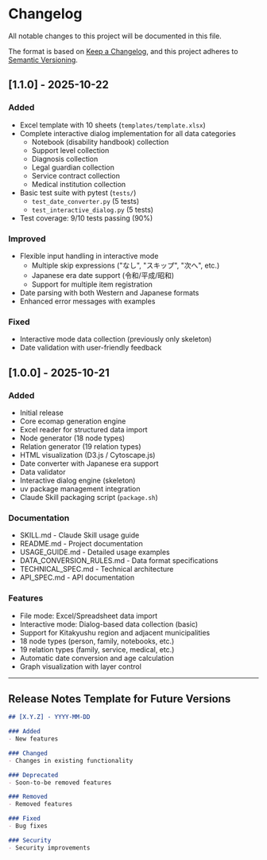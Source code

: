 # Changelog

All notable changes to this project will be documented in this file.

The format is based on [Keep a Changelog](https://keepachangelog.com/en/1.0.0/),
and this project adheres to [Semantic Versioning](https://semver.org/spec/v2.0.0.html).

## [1.1.0] - 2025-10-22

### Added
- Excel template with 10 sheets (`templates/template.xlsx`)
- Complete interactive dialog implementation for all data categories
  - Notebook (disability handbook) collection
  - Support level collection
  - Diagnosis collection
  - Legal guardian collection
  - Service contract collection
  - Medical institution collection
- Basic test suite with pytest (`tests/`)
  - `test_date_converter.py` (5 tests)
  - `test_interactive_dialog.py` (5 tests)
- Test coverage: 9/10 tests passing (90%)

### Improved
- Flexible input handling in interactive mode
  - Multiple skip expressions ("なし", "スキップ", "次へ", etc.)
  - Japanese era date support (令和/平成/昭和)
  - Support for multiple item registration
- Date parsing with both Western and Japanese formats
- Enhanced error messages with examples

### Fixed
- Interactive mode data collection (previously only skeleton)
- Date validation with user-friendly feedback

## [1.0.0] - 2025-10-21

### Added
- Initial release
- Core ecomap generation engine
- Excel reader for structured data import
- Node generator (18 node types)
- Relation generator (19 relation types)
- HTML visualization (D3.js / Cytoscape.js)
- Date converter with Japanese era support
- Data validator
- Interactive dialog engine (skeleton)
- uv package management integration
- Claude Skill packaging script (`package.sh`)

### Documentation
- SKILL.md - Claude Skill usage guide
- README.md - Project documentation
- USAGE_GUIDE.md - Detailed usage examples
- DATA_CONVERSION_RULES.md - Data format specifications
- TECHNICAL_SPEC.md - Technical architecture
- API_SPEC.md - API documentation

### Features
- File mode: Excel/Spreadsheet data import
- Interactive mode: Dialog-based data collection (basic)
- Support for Kitakyushu region and adjacent municipalities
- 18 node types (person, family, notebooks, etc.)
- 19 relation types (family, service, medical, etc.)
- Automatic date conversion and age calculation
- Graph visualization with layer control

---

## Release Notes Template for Future Versions

```markdown
## [X.Y.Z] - YYYY-MM-DD

### Added
- New features

### Changed
- Changes in existing functionality

### Deprecated
- Soon-to-be removed features

### Removed
- Removed features

### Fixed
- Bug fixes

### Security
- Security improvements
```
